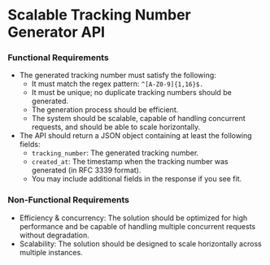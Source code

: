 # Scalable Tracking Number Generator API

### Functional Requirements
* The generated tracking number must satisfy the following:  
    - It must match the regex pattern: `^[A-Z0-9]{1,16}$.`  
    - It must be unique; no duplicate tracking numbers should be generated.  
    - The generation process should be efficient.  
    - The system should be scalable, capable of handling concurrent requests, and should be able to scale horizontally.  
* The API should return a JSON object containing at least the following fields:  
    - `tracking_number`: The generated tracking number.  
    - `created_at`: The timestamp when the tracking number was generated (in RFC 3339 format).  
    - You may include additional fields in the response if you see fit.

### Non-Functional Requirements  

* Efficiency & concurrency: The solution should be optimized for high  performance and be capable of handling multiple concurrent requests without degradation.  
* Scalability: The solution should be designed to scale horizontally across multiple instances.